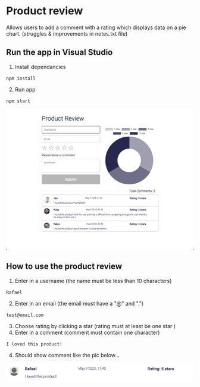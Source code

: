 # Product review

Allows users to add a comment with a rating which displays data on a pie chart. (struggles & improvements in notes.txt file)

## Run the app in Visual Studio
1. Install dependancies
```
npm install 
```
2. Run app
```
npm start
```

<img src="public/assets/pr.png">

## How to use the product review
1. Enter in a username (the name must be less than 10 characters)
```
Rafael
```
2. Enter in an email (the email must have a "@" and ".")
```
test@email.com
```
3. Choose rating by clicking a star (rating must at least be one star )
4. Enter in a comment (comment must contain one character)
```
I loved this product!
```
4. Should show comment like the pic below...

<img src="public/assets/test_com.png">

